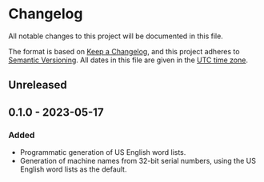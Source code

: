 # Changelog

All notable changes to this project will be documented in this file.

The format is based on [Keep a Changelog](https://keepachangelog.com/en/1.0.0/),
and this project adheres to [Semantic Versioning](https://semver.org/spec/v2.0.0.html). All dates in this file are given in the [UTC time zone](https://en.wikipedia.org/wiki/Coordinated_Universal_Time).

## Unreleased

## 0.1.0 - 2023-05-17

### Added

- Programmatic generation of US English word lists.
- Generation of machine names from 32-bit serial numbers, using the US English word lists as the default.

